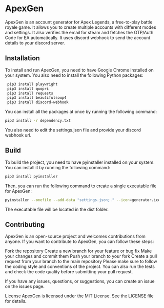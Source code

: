 # ApexGen

ApexGen is an account generator for Apex Legends, a free-to-play battle royale game. It allows you to create multiple accounts with different modes and settings. It also verifies the email for steam and fetches the OTP/Auth Code for EA automatically. It uses discord webhook to send the account details to your discord server.

## Installation

To install and run ApexGen, you need to have Google Chrome installed on your system. You also need to install the following Python packages:
```bash
 pip3 install playwright
 pip3 install quopri
 pip3 install requests
 pip3 install beautifulsoup4
 pip3 install discord-webhook
```
You can install all the packages at once by running the following command:

```bash
pip3 install -r dependency.txt
```
You also need to edit the settings.json file and provide your discord webhook url.

## Build
To build the project, you need to have pyinstaller installed on your system. You can install it by running the following command:

```bash
pip3 install pyinstaller
```
Then, you can run the following command to create a single executable file for ApexGen:
```bash
pyinstaller --onefile --add-data "settings.json;." --icon=generator.ico main.py
```
The executable file will be located in the dist folder.

## Contributing
ApexGen is an open-source project and welcomes contributions from anyone. If you want to contribute to ApexGen, you can follow these steps:

Fork the repository
Create a new branch for your feature or bug fix
Make your changes and commit them
Push your branch to your fork
Create a pull request from your branch to the main repository
Please make sure to follow the coding style and conventions of the project. You can also run the tests and check the code quality before submitting your pull request.

If you have any issues, questions, or suggestions, you can create an issue on the issues page.

License
ApexGen is licensed under the MIT License. See the LICENSE file for details.
